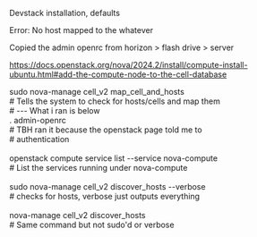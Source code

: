 Devstack installation, defaults

Error: No host mapped to the whatever

Copied the admin openrc from horizon \> flash drive \> server

<https://docs.openstack.org/nova/2024.2/install/compute-install-ubuntu.html#add-the-compute-node-to-the-cell-database>

sudo nova-manage cell\_v2 map\_cell\_and\_hosts\
\# Tells the system to check for hosts/cells and map them\
\# \-\-- What i ran is below\
. admin-openrc\
\# TBH ran it because the openstack page told me to\
\# authentication\
\
openstack compute service list \--service nova-compute\
\# List the services running under nova-compute\
\
sudo nova-manage cell\_v2 discover\_hosts \--verbose\
\# checks for hosts, verbose just outputs everything\
\
nova-manage cell\_v2 discover\_hosts\
\# Same command but not sudo\'d or verbose
